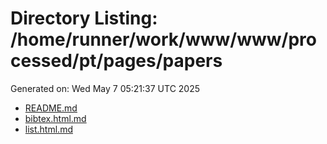 # Directory Listing: /home/runner/work/www/www/processed/pt/pages/papers
Generated on: Wed May  7 05:21:37 UTC 2025

- [README.md](README.md)
- [bibtex.html.md](bibtex.html.md)
- [list.html.md](list.html.md)
